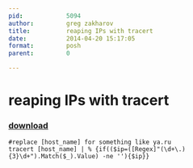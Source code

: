 ```yaml
---
pid:            5094
author:         greg zakharov
title:          reaping IPs with tracert
date:           2014-04-20 15:17:05
format:         posh
parent:         0

---
```


# reaping IPs with tracert

### [download](//scripts/5094.ps1)



```posh
#replace [host_name] for something like ya.ru
tracert [host_name] | % {if(($ip=([Regex]"(\d+\.){3}\d+").Match($_).Value) -ne ''){$ip}}
```
